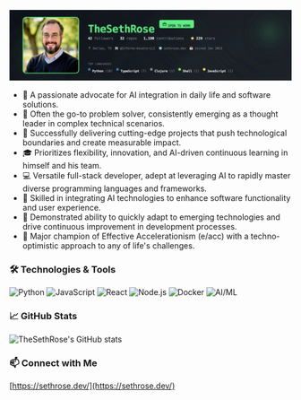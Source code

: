 ![TheSethRose's GitHub Banner](./banner.png)

- 🔭 A passionate advocate for AI integration in daily life and software solutions.
- 🧠 Often the go-to problem solver, consistently emerging as a thought leader in complex technical scenarios.
- 🚀 Successfully delivering cutting-edge projects that push technological boundaries and create measurable impact.
- 🎓 Prioritizes flexibility, innovation, and AI-driven continuous learning in himself and his team.
- 💻 Versatile full-stack developer, adept at leveraging AI to rapidly master diverse programming languages and frameworks.
- 🤖 Skilled in integrating AI technologies to enhance software functionality and user experience.
- 🔧 Demonstrated ability to quickly adapt to emerging technologies and drive continuous improvement in development processes.
- 🌟 Major champion of Effective Accelerationism (e/acc) with a techno-optimistic approach to any of life's challenges.

### 🛠️ Technologies & Tools

![Python](https://img.shields.io/badge/-Python-333333?style=flat&logo=python)
![JavaScript](https://img.shields.io/badge/-JavaScript-333333?style=flat&logo=javascript)
![React](https://img.shields.io/badge/-React-333333?style=flat&logo=react)
![Node.js](https://img.shields.io/badge/-Node.js-333333?style=flat&logo=node.js)
![Docker](https://img.shields.io/badge/-Docker-333333?style=flat&logo=docker)
![AI/ML](https://img.shields.io/badge/-AI/ML-333333?style=flat&logo=ai)

### 📈 GitHub Stats

![TheSethRose's GitHub stats](https://github-readme-stats.vercel.app/api?username=TheSethRose&show_icons=true&theme=radical)

### 📫 Connect with Me
[https://sethrose.dev/](https://sethrose.dev/)
